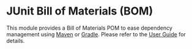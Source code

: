 # JUnit Bill of Materials (BOM)

This module provides a Bill of Materials POM to ease dependency management using [Maven]
or [Gradle]. Please refer to the [User Guide] for details.

[Maven]:      https://maven.apache.org/guides/introduction/introduction-to-dependency-mechanism.html#Importing_Dependencies
[Gradle]:     https://docs.gradle.org/current/userguide/managing_transitive_dependencies.html#sec:bom_import
[User Guide]: https://junit.org/junit5/docs/current/user-guide/#dependency-metadata-junit-bom

